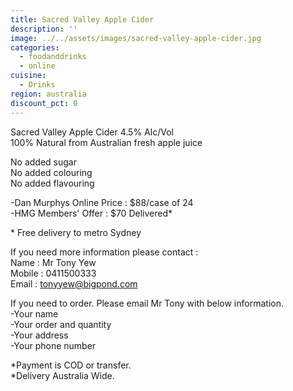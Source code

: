```yaml
---
title: Sacred Valley Apple Cider
description: ''
image: ../../assets/images/sacred-valley-apple-cider.jpg
categories:
  - foodanddrinks
  - online
cuisine:
  - Drinks
region: australia
discount_pct: 0
---
```


Sacred Valley Apple Cider 4.5% Alc/Vol\
100% Natural from Australian fresh apple juice

No added sugar\
No added colouring\
No added flavouring

\-Dan Murphys Online Price : $88/case of 24\
-HMG Members' Offer : $70 Delivered\*

\* Free delivery to metro Sydney

If you need more information please contact :\
Name : Mr Tony Yew\
Mobile : 0411500333\
Email : tonyyew@bigpond.com

If you need to order. Please email Mr Tony with below information. \
-Your name\
-Your order and quantity \
-Your address\
-Your phone number

\*Payment is COD or transfer.\
\*Delivery Australia Wide.
